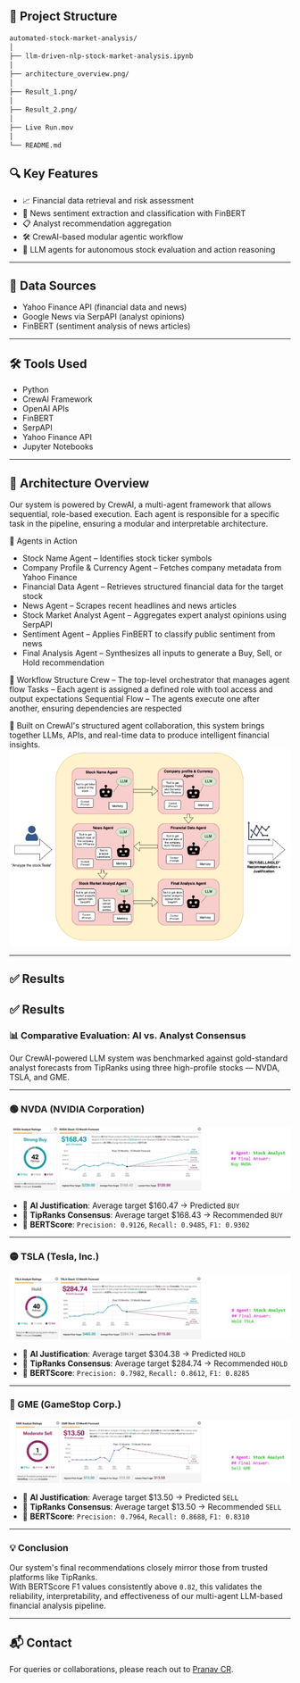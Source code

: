 ## 📁 Project Structure
```
automated-stock-market-analysis/
│
├── llm-driven-nlp-stock-market-analysis.ipynb
│         
├── architecture_overview.png/                         
│
├── Result_1.png/
│
├── Result_2.png/
│
├── Live Run.mov
│
└── README.md
```

## 🔍 Key Features

- 📈 Financial data retrieval and risk assessment
- 📰 News sentiment extraction and classification with FinBERT
- 📋 Analyst recommendation aggregation
- 🛠️ CrewAI-based modular agentic workflow
- 🤖 LLM agents for autonomous stock evaluation and action reasoning

---

## 📂 Data Sources

- Yahoo Finance API (financial data and news)
- Google News via SerpAPI (analyst opinions)
- FinBERT (sentiment analysis of news articles)

---

## 🛠️ Tools Used

- Python
- CrewAI Framework
- OpenAI APIs
- FinBERT
- SerpAPI
- Yahoo Finance API
- Jupyter Notebooks

---
## 🧠 Architecture Overview
Our system is powered by CrewAI, a multi-agent framework that allows sequential, role-based execution. Each agent is responsible for a specific task in the pipeline, ensuring a modular and interpretable architecture.

🧩 Agents in Action
- Stock Name Agent – Identifies stock ticker symbols
- Company Profile & Currency Agent – Fetches company metadata from Yahoo Finance
- Financial Data Agent – Retrieves structured financial data for the target stock
- News Agent – Scrapes recent headlines and news articles
- Stock Market Analyst Agent – Aggregates expert analyst opinions using SerpAPI
- Sentiment Agent – Applies FinBERT to classify public sentiment from news
- Final Analysis Agent – Synthesizes all inputs to generate a Buy, Sell, or Hold recommendation

🔁 Workflow Structure
Crew – The top-level orchestrator that manages agent flow
Tasks – Each agent is assigned a defined role with tool access and output expectations
Sequential Flow – The agents execute one after another, ensuring dependencies are respected

🧠 Built on CrewAI's structured agent collaboration, this system brings together LLMs, APIs, and real-time data to produce intelligent financial insights.
![Architecture Overview](architecture_overview.png)

---
## ✅ Results

## ✅ Results

### 📊 Comparative Evaluation: AI vs. Analyst Consensus

Our CrewAI-powered LLM system was benchmarked against gold-standard analyst forecasts from TipRanks using three high-profile stocks — NVDA, TSLA, and GME.

---

### 🟢 NVDA (NVIDIA Corporation)

![NVDA Result](NVDA.png)

- 🧠 **AI Justification**: Average target $160.47 → Predicted `BUY`
- 🏅 **TipRanks Consensus**: Average target $168.43 → Recommended `BUY`
- 🧪 **BERTScore**: `Precision: 0.9126`, `Recall: 0.9485`, `F1: 0.9302`

---

### 🟡 TSLA (Tesla, Inc.)

![TSLA Result](TSLA.png)

- 🧠 **AI Justification**: Average target $304.38 → Predicted `HOLD`
- 🏅 **TipRanks Consensus**: Average target $284.74 → Recommended `HOLD`
- 🧪 **BERTScore**: `Precision: 0.7982`, `Recall: 0.8612`, `F1: 0.8285`

---

### 🔴 GME (GameStop Corp.)

![GME Result](GME.png)

- 🧠 **AI Justification**: Average target $13.50 → Predicted `SELL`
- 🏅 **TipRanks Consensus**: Average target $13.50 → Recommended `SELL`
- 🧪 **BERTScore**: `Precision: 0.7964`, `Recall: 0.8688`, `F1: 0.8310`

---

### 💡 Conclusion

Our system's final recommendations closely mirror those from trusted platforms like TipRanks.  
With BERTScore F1 values consistently above `0.82`, this validates the reliability, interpretability, and effectiveness of our multi-agent LLM-based financial analysis pipeline.


---



## 📬 Contact

For queries or collaborations, please reach out to [Pranav CR](https://github.com/PranavCR01).
